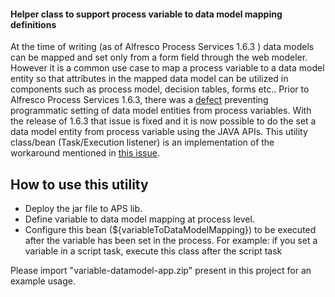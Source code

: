 #### Helper class to support process variable to data model mapping definitions

At the time of writing (as of Alfresco Process Services 1.6.3 ) data models can be mapped and set only from a form field through the web modeler. However it is a common use case to map a process variable to a data model entity so that attributes in the mapped data model can be utilized in components such as process model, decision tables, forms etc..
Prior to Alfresco Process Services 1.6.3, there was a [defect](https://issues.alfresco.com/jira/browse/ACTIVITI-1039) preventing programmatic setting of data model entities from process variables.  With the release of 1.6.3 that issue is fixed and it is now possible to do the set a data model entity from process variable using the JAVA APIs. This utility class/bean (Task/Execution listener) is an implementation of the workaround mentioned in [this issue](https://issues.alfresco.com/jira/browse/ACTIVITI-1040).

## How to use this utility
* Deploy the jar file to APS lib.
* Define variable to data model mapping at process level. 
* Configure this bean (${variableToDataModelMapping}) to be executed after the variable has been set in the process. For example: if you set a variable in a script task, execute this class after the script task

Please import "variable-datamodel-app.zip" present in this project for an example usage. 




 


